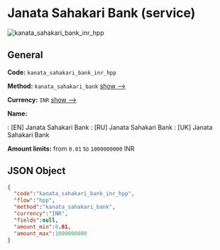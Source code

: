 
# Janata Sahakari Bank (service) 
![kanata_sahakari_bank_inr_hpp](https://static.openfintech.io/payment_methods/kanata_sahakari_bank_inr_hpp/logo.svg?w=400&c=v0.59.26#w200)  

## General 
 
**Code:** `kanata_sahakari_bank_inr_hpp` 
 
**Method:** `kanata_sahakari_bank` 
 [show -->](/payment-methods/kanata_sahakari_bank/) 
 
**Currency:** `INR` [show -->](/currencies/INR/) 
 
**Name:** 
 
:	[EN] Janata Sahakari Bank 
:	[RU] Janata Sahakari Bank 
:	[UK] Janata Sahakari Bank 
 
**Amount limits:** from `0.01` to `1000000000` INR 

## JSON Object 

```json
{
  "code":"kanata_sahakari_bank_inr_hpp",
  "flow":"hpp",
  "method":"kanata_sahakari_bank",
  "currency":"INR",
  "fields":null,
  "amount_min":0.01,
  "amount_max":1000000000
}
```  
